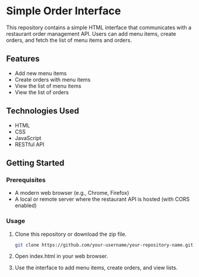 # Simple Order Interface

This repository contains a simple HTML interface that communicates with a restaurant order management API. Users can add menu items, create orders, and fetch the list of menu items and orders.

## Features

- Add new menu items
- Create orders with menu items
- View the list of menu items
- View the list of orders

## Technologies Used

- HTML
- CSS
- JavaScript
- RESTful API

## Getting Started

### Prerequisites

- A modern web browser (e.g., Chrome, Firefox)
- A local or remote server where the restaurant API is hosted (with CORS enabled)

### Usage

1. Clone this repository or download the zip file.
   
   ```sh
   git clone https://github.com/your-username/your-repository-name.git

2. Open index.html in your web browser.
   
4. Use the interface to add menu items, create orders, and view lists.

